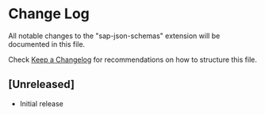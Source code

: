 # Change Log

All notable changes to the "sap-json-schemas" extension will be documented in this file.

Check [Keep a Changelog](http://keepachangelog.com/) for recommendations on how to structure this file.

## [Unreleased]

- Initial release